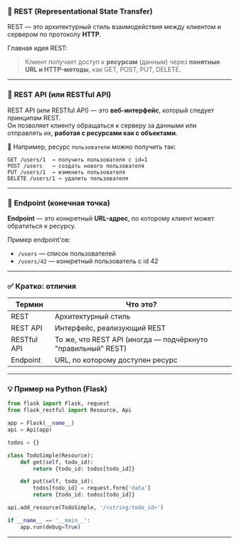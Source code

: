 
### 🔹 **REST (Representational State Transfer)**

REST — это архитектурный стиль взаимодействия между клиентом и сервером по протоколу **HTTP**.

Главная идея REST:

> Клиент получает доступ к **ресурсам** (данным) через **понятные URL и HTTP-методы**, как GET, POST, PUT, DELETE.

---

### 🔹 **REST API (или RESTful API)**

REST API (или RESTful API) — это **веб-интерфейс**, который следует принципам REST.  
Он позволяет клиенту обращаться к серверу за данными или отправлять их, **работая с ресурсами как с объектами**.

📌 Например, ресурс `пользователи` можно получить так:

```
GET /users/1  → получить пользователя с id=1  
POST /users   → создать нового пользователя  
PUT /users/1  → изменить пользователя  
DELETE /users/1 → удалить пользователя
```

---

### 🔹 **Endpoint (конечная точка)**

**Endpoint** — это конкретный **URL-адрес**, по которому клиент может обратиться к ресурсу.

Пример endpoint'ов:

- `/users` — список пользователей
- `/users/42` — конкретный пользователь с id 42

---

### ✅ Кратко: отличия

|Термин|Что это?|
|---|---|
|REST|Архитектурный стиль|
|REST API|Интерфейс, реализующий REST|
|RESTful API|То же, что REST API (иногда — подчёркнуто "правильный" REST)|
|Endpoint|URL, по которому доступен ресурс|

---

### 💡 Пример на Python (Flask)

```python
from flask import Flask, request
from flask_restful import Resource, Api

app = Flask(__name__)
api = Api(app)

todos = {}

class TodoSimple(Resource):
    def get(self, todo_id):
        return {todo_id: todos[todo_id]}

    def put(self, todo_id):
        todos[todo_id] = request.form['data']
        return {todo_id: todos[todo_id]}

api.add_resource(TodoSimple, '/<string:todo_id>')

if __name__ == '__main__':
    app.run(debug=True)
```

---
